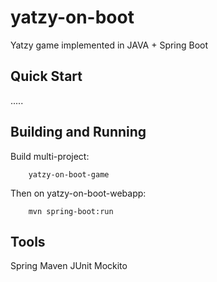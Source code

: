 # yatzy-on-boot
Yatzy game implemented in JAVA + Spring Boot

## Quick Start
.....

## Building and Running
Build multi-project: 
        
        yatzy-on-boot-game

Then on yatzy-on-boot-webapp:

        mvn spring-boot:run


## Tools
Spring
Maven
JUnit
Mockito